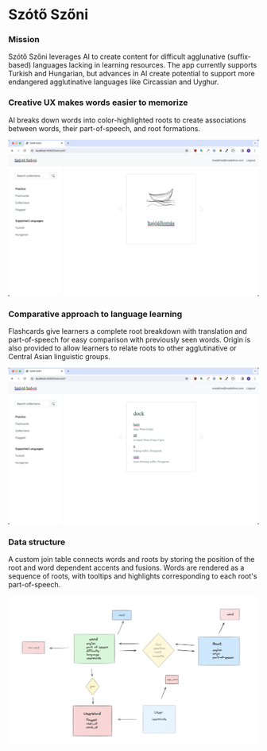 # Szótő Szőni

### Mission

Szótő Szőni leverages AI to create content for difficult agglunative (suffix-based) languages lacking in learning resources. The app currently supports Turkish and Hungarian, but advances in AI create potential to support more endangered agglutinative languages like Circassian and Uyghur.

### Creative UX makes words easier to memorize

AI breaks down words into color-highlighted roots to create associations between words, their part-of-speech, and root formations.

<img src="./static/hajoallomas.png">

### Comparative approach to language learning

Flashcards give learners a complete root breakdown with translation and part-of-speech for easy comparison with previously seen words. Origin is also provided to allow learners to relate roots to other agglutinative or Central Asian linguistic groups.

<img src="./static/dock.png">

### Data structure

A custom join table connects words and roots by storing the position of the root and word dependent accents and fusions. Words are rendered as a sequence of roots, with tooltips and highlights corresponding to each root's part-of-speech.

<img  alt="entity table" src="./static/join.png">
